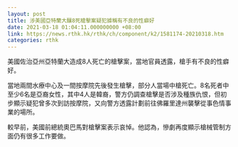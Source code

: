 ```yaml
---
layout: post
title: 涉美國亞特蘭大釀8死槍擊案疑犯據稱有不良的性癖好
date: 2021-03-18 01:04:11.000000000 +08:00
link: https://news.rthk.hk/rthk/ch/component/k2/1581174-20210318.htm
categories: rthk
---
```


美國佐治亞州亞特蘭大造成8人死亡的槍擊案，當地官員透露，槍手有不良的性癖好。

當地兩間水療中心及一間按摩院先後發生槍擊，部分人當場中槍死亡。8名死者中至少6名是亞裔女性，其中4人是韓裔，警方仍調查槍擊是否涉及種族仇恨，但初步顯示疑犯曾多次到訪按摩院，又向警方透露計劃前往佛羅里達州襲擊從事色情事業的場所。

較早前，美國前總統奧巴馬對槍擊案表示哀悼。他認為，慘劇再度顯示槍械管制方面仍有很多工作要做。
